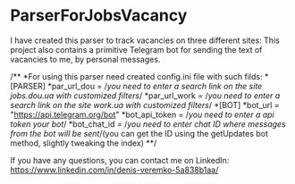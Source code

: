 # ParserForJobsVacancy
I have created this parser to track vacancies on three different sites: 
This project also contains a primitive Telegram bot for sending the text of vacancies to me, by personal messages.

/**
*For using this parser need created config.ini file with such filds:
*[PARSER]
*par_url_dou   =  /*you need to enter a search link on the site jobs.dou.ua with customized filters*/
*par_url_work  =  /*you need to enter a search link on the site work.ua with customized filters*/
*[BOT]
*bot_url       = "https://api.telegram.org/bot"
*bot_api_token = /*you need to enter a api token your bot*/
*bot_chat_id   = /*you need to enter chat ID where messages from the bot will be sent*/(you can get the ID using the getUpdates bot method, slightly tweaking the index)
**/

If you have any questions, you can contact me on LinkedIn: https://www.linkedin.com/in/denis-veremko-5a838b1aa/
